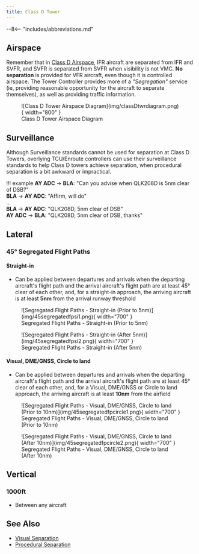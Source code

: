 ```yaml
---
title: Class D Tower
---
```


--8<-- "includes/abbreviations.md"

## Airspace
Remember that in [Class D Airspace](../../controller-skills/classofairspace), IFR aircraft are separated from IFR and SVFR, and SVFR is separated from SVFR when visibility is not VMC. **No separation** is provided for VFR aircraft, even though it is controlled airspace. The Tower Controller provides more of a *"Segregation"* service (ie, providing reasonable opportunity for the aircraft to separate themselves), as well as providing traffic information.

<figure markdown>
![Class D Tower Airspace Diagram](img/classDtwrdiagram.png){ width="800" }
  <figcaption>Class D Tower Airspace Diagram</figcaption>
</figure>

## Surveillance
Although Surveillance standards cannot be used for separation at Class D Towers, overlying TCU/Enroute controllers can use their surveillance standards to help Class D towers achieve separation, when procedural separation is a bit awkward or impractical.

!!! example
    <span class="hotline">**AY ADC** -> **BLA**</span>: "Can you advise when QLK208D is 5nm clear of DSB?"  
    <span class="hotline">**BLA** -> **AY ADC**</span>: "Affirm, will do"  
    ...  
    <span class="hotline">**BLA** -> **AY ADC**</span>: "QLK208D, 5nm clear of DSB"  
    <span class="hotline">**AY ADC** -> **BLA**</span>: "QLK208D, 5nm clear of DSB, thanks"

## Lateral
### 45° Segregated Flight Paths
#### Straight-in
- Can be applied between departures and arrivals when the departing aircraft's flight path and the arrival aircraft's flight path are at least 45° clear of each other, and, for a straight-in approach, the arriving aircraft is at least **5nm** from the arrival runway threshold

<figure markdown>
![Segregated Flight Paths - Straight-in (Prior to 5nm)](img/45segregatedfpsi1.png){ width="700" }
  <figcaption>Segregated Flight Paths - Straight-in (Prior to 5nm)</figcaption>
</figure>

<figure markdown>
![Segregated Flight Paths - Straight-in (After 5nm)](img/45segregatedfpsi2.png){ width="700" }
  <figcaption>Segregated Flight Paths - Straight-in (After 5nm)</figcaption>
</figure>

#### Visual, DME/GNSS, Circle to land
- Can be applied between departures and arrivals when the departing aircraft's flight path and the arrival aircraft's flight path are at least 45° clear of each other, and, for a Visual, DME/GNSS or Circle to land approach, the arriving aircraft is at least **10nm** from the airfield

<figure markdown>
![Segregated Flight Paths - Visual, DME/GNSS, Circle to land (Prior to 10nm)](img/45segregatedfpcircle1.png){ width="700" }
  <figcaption>Segregated Flight Paths - Visual, DME/GNSS, Circle to land (Prior to 10nm)</figcaption>
</figure>

<figure markdown>
![Segregated Flight Paths - Visual, DME/GNSS, Circle to land (After 10nm)](img/45segregatedfpcircle2.png){ width="700" }
  <figcaption>Segregated Flight Paths - Visual, DME/GNSS, Circle to land (After 10nm)</figcaption>
</figure>

## Vertical
### 1000ft
- Between any aircraft

## See Also
- [Visual Separation](../visual)  
- [Procedural Separation](../procedural)

